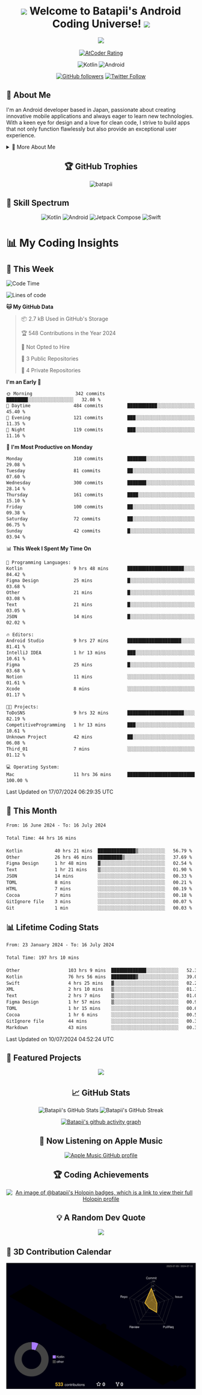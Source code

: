 <h1 align="center">
  <img src="https://media.giphy.com/media/hvRJCLFzcasrR4ia7z/giphy.gif" width="28">
  Welcome to Batapii's Android Coding Universe!
  <img src="https://media.giphy.com/media/hvRJCLFzcasrR4ia7z/giphy.gif" width="28">
</h1>

<p align="center">
  <img src="https://readme-typing-svg.herokuapp.com/?lines=Android+Developer+in+Japan;Always%20learning%20new%20things&font=Fira%20Code&center=true&width=440&height=45&color=f75c7e&vCenter=true&size=22">
</p>

<div align="center">
  
[![AtCoder Rating](https://img.shields.io/endpoint?url=https%3A%2F%2Fatcoder-badges.now.sh%2Fapi%2Fatcoder%2Fjson%2Fbatapii3939)](https://atcoder.jp/users/batapii3939)

![Kotlin](https://img.shields.io/badge/Kotlin-★☆☆☆☆☆☆☆☆☆-brightgreen)
![Android](https://img.shields.io/badge/Android-★☆☆☆☆☆☆☆☆☆-brightgreen)

  
[![GitHub followers](https://img.shields.io/github/followers/batapii?style=social)](https://github.com/batapii)
[![Twitter Follow](https://img.shields.io/twitter/follow/batapii?style=social)](https://twitter.com/batapii3939)

</div>

## 🚀 About Me
I'm an Android developer based in Japan, passionate about creating innovative mobile applications and always eager to learn new technologies. With a keen eye for design and a love for clean code, I strive to build apps that not only function flawlessly but also provide an exceptional user experience.

<details>
<summary>🌟 More About Me</summary>

- 🔭 I'm currently working on revolutionizing mobile productivity apps
- 🌱 I'm currently learning Kotlin Multiplatform and Jetpack Compose
- 👯 I'm looking to collaborate on open-source Android projects
- 💬 Ask me about Android development, Kotlin, and mobile UX design
- ⚡ Fun fact: I can solve a Rubik's cube in under 2 minutes!

</details>

<h2 align="center">🏆 GitHub Trophies</h2>
<p align="center">
  <img src="https://github-profile-trophy.vercel.app/?username=batapii&theme=nord&column=7&no-frame=true&no-bg=true&rank=SECRET,SSS,SS,S,AAA,AA,A,B,C,?" alt="batapii" />
</p>

## 🌈 Skill Spectrum

<div align="center">

![Kotlin](https://img.shields.io/badge/Kotlin-0095D5?style=for-the-badge&logo=kotlin&logoColor=white)
![Android](https://img.shields.io/badge/Android-3DDC84?style=for-the-badge&logo=android&logoColor=white)
![Jetpack Compose](https://img.shields.io/badge/Jetpack%20Compose-4285F4?style=for-the-badge&logo=jetpackcompose&logoColor=white)
![Swift](https://img.shields.io/badge/Swift-FA7343?style=for-the-badge&logo=swift&logoColor=white)

</div>


# 📊 My Coding Insights

## 📅 This Week
<!--START_SECTION:waka-week-->
![Code Time](http://img.shields.io/badge/Code%20Time-201%20hrs%204%20mins-blue)

![Lines of code](https://img.shields.io/badge/From%20Hello%20World%20I%27ve%20Written-76.0%20thousand%20lines%20of%20code-blue)

**🐱 My GitHub Data** 

> 📦 2.7 kB Used in GitHub's Storage 
 > 
> 🏆 548 Contributions in the Year 2024
 > 
> 🚫 Not Opted to Hire
 > 
> 📜 3 Public Repositories 
 > 
> 🔑 4 Private Repositories 
 > 
**I'm an Early 🐤** 

```text
🌞 Morning                342 commits         ████████░░░░░░░░░░░░░░░░░   32.08 % 
🌆 Daytime                484 commits         ███████████░░░░░░░░░░░░░░   45.40 % 
🌃 Evening                121 commits         ███░░░░░░░░░░░░░░░░░░░░░░   11.35 % 
🌙 Night                  119 commits         ███░░░░░░░░░░░░░░░░░░░░░░   11.16 % 
```
📅 **I'm Most Productive on Monday** 

```text
Monday                   310 commits         ███████░░░░░░░░░░░░░░░░░░   29.08 % 
Tuesday                  81 commits          ██░░░░░░░░░░░░░░░░░░░░░░░   07.60 % 
Wednesday                300 commits         ███████░░░░░░░░░░░░░░░░░░   28.14 % 
Thursday                 161 commits         ████░░░░░░░░░░░░░░░░░░░░░   15.10 % 
Friday                   100 commits         ██░░░░░░░░░░░░░░░░░░░░░░░   09.38 % 
Saturday                 72 commits          ██░░░░░░░░░░░░░░░░░░░░░░░   06.75 % 
Sunday                   42 commits          █░░░░░░░░░░░░░░░░░░░░░░░░   03.94 % 
```


📊 **This Week I Spent My Time On** 

```text
💬 Programming Languages: 
Kotlin                   9 hrs 48 mins       █████████████████████░░░░   84.42 % 
Figma Design             25 mins             █░░░░░░░░░░░░░░░░░░░░░░░░   03.68 % 
Other                    21 mins             █░░░░░░░░░░░░░░░░░░░░░░░░   03.08 % 
Text                     21 mins             █░░░░░░░░░░░░░░░░░░░░░░░░   03.05 % 
JSON                     14 mins             █░░░░░░░░░░░░░░░░░░░░░░░░   02.02 % 

🔥 Editors: 
Android Studio           9 hrs 27 mins       ████████████████████░░░░░   81.41 % 
IntelliJ IDEA            1 hr 13 mins        ███░░░░░░░░░░░░░░░░░░░░░░   10.61 % 
Figma                    25 mins             █░░░░░░░░░░░░░░░░░░░░░░░░   03.68 % 
Notion                   11 mins             ░░░░░░░░░░░░░░░░░░░░░░░░░   01.61 % 
Xcode                    8 mins              ░░░░░░░░░░░░░░░░░░░░░░░░░   01.17 % 

🐱‍💻 Projects: 
ToDoSNS                  9 hrs 32 mins       █████████████████████░░░░   82.19 % 
CompetitiveProgramming   1 hr 13 mins        ███░░░░░░░░░░░░░░░░░░░░░░   10.61 % 
Unknown Project          42 mins             ██░░░░░░░░░░░░░░░░░░░░░░░   06.08 % 
Third_01                 7 mins              ░░░░░░░░░░░░░░░░░░░░░░░░░   01.12 % 

💻 Operating System: 
Mac                      11 hrs 36 mins      █████████████████████████   100.00 % 
```


 Last Updated on 17/07/2024 06:29:35 UTC
<!--END_SECTION:waka-week-->

## 📅 This Month
<!--START_SECTION:wakamonth-->

```txt
From: 16 June 2024 - To: 16 July 2024

Total Time: 44 hrs 16 mins

Kotlin            40 hrs 21 mins  ██████████████▒░░░░░░░░░░   56.79 %
Other             26 hrs 46 mins  █████████▒░░░░░░░░░░░░░░░   37.69 %
Figma Design      1 hr 48 mins    ▓░░░░░░░░░░░░░░░░░░░░░░░░   02.54 %
Text              1 hr 21 mins    ▒░░░░░░░░░░░░░░░░░░░░░░░░   01.90 %
JSON              14 mins         ░░░░░░░░░░░░░░░░░░░░░░░░░   00.33 %
TOML              8 mins          ░░░░░░░░░░░░░░░░░░░░░░░░░   00.21 %
HTML              7 mins          ░░░░░░░░░░░░░░░░░░░░░░░░░   00.19 %
Cocoa             7 mins          ░░░░░░░░░░░░░░░░░░░░░░░░░   00.18 %
GitIgnore file    3 mins          ░░░░░░░░░░░░░░░░░░░░░░░░░   00.07 %
Git               1 min           ░░░░░░░░░░░░░░░░░░░░░░░░░   00.03 %
```

<!--END_SECTION:wakamonth-->

## 📊 Lifetime Coding Stats

<!--START_SECTION:wakaalltime-->

```txt
From: 23 January 2024 - To: 16 July 2024

Total Time: 197 hrs 10 mins

Other                  103 hrs 9 mins  █████████████░░░░░░░░░░░░   52.32 %
Kotlin                 76 hrs 56 mins  █████████▓░░░░░░░░░░░░░░░   39.02 %
Swift                  4 hrs 25 mins   ▓░░░░░░░░░░░░░░░░░░░░░░░░   02.24 %
XML                    2 hrs 10 mins   ▒░░░░░░░░░░░░░░░░░░░░░░░░   01.11 %
Text                   2 hrs 7 mins    ▒░░░░░░░░░░░░░░░░░░░░░░░░   01.08 %
Figma Design           1 hr 57 mins    ▒░░░░░░░░░░░░░░░░░░░░░░░░   00.99 %
TOML                   1 hr 15 mins    ░░░░░░░░░░░░░░░░░░░░░░░░░   00.64 %
Cocoa                  1 hr 6 mins     ░░░░░░░░░░░░░░░░░░░░░░░░░   00.56 %
GitIgnore file         44 mins         ░░░░░░░░░░░░░░░░░░░░░░░░░   00.38 %
Markdown               43 mins         ░░░░░░░░░░░░░░░░░░░░░░░░░   00.37 %
```

<!--END_SECTION:wakaalltime-->

Last Updated on 10/07/2024 04:52:24 UTC

## 🌟 Featured Projects

<div align="center">
  <a href="https://github.com/batapii/ToDoSNS">
    <img src="https://github-readme-stats.vercel.app/api/pin/?username=batapii&repo=ToDoSNS&theme=radical" />
  </a>

## 📈 GitHub Stats

<div align="center">
  <img src="https://github-readme-stats.vercel.app/api?username=batapii&show_icons=true&theme=radical" alt="Batapii's GitHub Stats" />
  <img src="https://github-readme-streak-stats.herokuapp.com/?user=batapii&theme=radical" alt="Batapii's GitHub Streak" />
  
[![Batapii's github activity graph](https://github-readme-activity-graph.vercel.app/graph?username=batapii&theme=react-dark)](https://github.com/ashutosh00710/github-readme-activity-graph)
</div>

## 🎵 Now Listening on Apple Music

<div align="center">
  
[![Apple Music GitHub profile](https://music-profile.rayriffy.com/theme/dark.svg?uid=001005.6598667d2ffd4a10a4f429edd0ba24c4.1156)](https://github.com/rayriffy/apple-music-github-profile)

</div>


## 🏆 Coding Achievements

<div align="center">

[![An image of @batapii's Holopin badges, which is a link to view their full Holopin profile](https://holopin.me/batapii)](https://holopin.io/@batapii)

</div>

## 💡 A Random Dev Quote

<div align="center">

![](https://quotes-github-readme.vercel.app/api?type=horizontal&theme=radical)

</div>

</div>

## 🚀 3D Contribution Calendar

<div align="center">
  
![](./profile-3d-contrib/profile-night-rainbow.svg)

</div>
